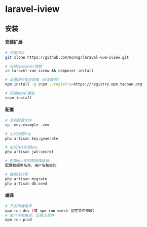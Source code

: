 # laravel-iview

## 安装

#### 安装扩展

```bash
# 克隆项目
git clone https://github.com/Donng/laravel-vue-iview.git

# 安装composer依赖
cd laravel-vue-iview && composer install

# 设置国内淘宝镜像（未设置的）
npm install -g cnpm --registry=https://registry.npm.taobao.org

# 安装npm扩展包
cnpm install
```
#### 配置

```bash
# 复制配置文件
cp .env.example .env

# 生成加密key
php artisan key:generate

# 生成jwt加密key
php artisan jwt:secret

# 配置env中的数据库链接
配置数据库名称、用户名和密码

# 数据库迁移
php artisan migrate
php artisan db:seed
```

#### 编译

```bash
# 开发环境编译
npm run dev (或 npm run watch 监控文件修改)
# 生产环境编译，压缩JS文件
npm run prod
```
